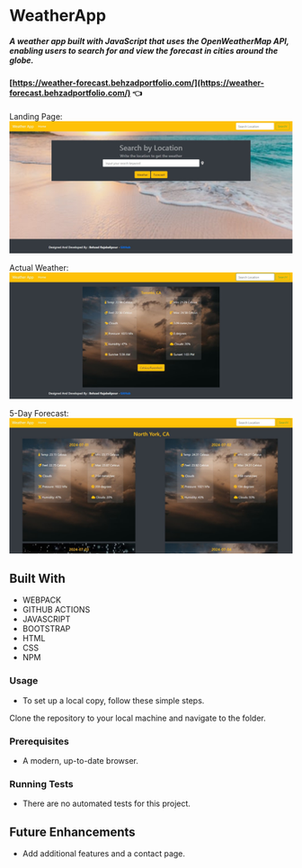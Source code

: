 
# WeatherApp

##### A weather app built with JavaScript that uses the OpenWeatherMap API, enabling users to search for and view the forecast in cities around the globe.

#### [https://weather-forecast.behzadportfolio.com/](https://weather-forecast.behzadportfolio.com/) :point_left:


Landing Page:
![screenshot](./assets/screenshot1.png)

Actual Weather:
![screenshot](./assets/screenshot2.jpg)

5-Day Forecast:
![screenshot](./assets/screenshot3.jpg)


## Built With

- WEBPACK
- GITHUB ACTIONS
- JAVASCRIPT
- BOOTSTRAP
- HTML 
- CSS
- NPM

### Usage
- To set up a local copy, follow these simple steps.

Clone the repository to your local machine and navigate to the folder.

### Prerequisites

- A modern, up-to-date browser.

### Running Tests

- There are no automated tests for this project.

## Future Enhancements

- Add additional features and a contact page.
